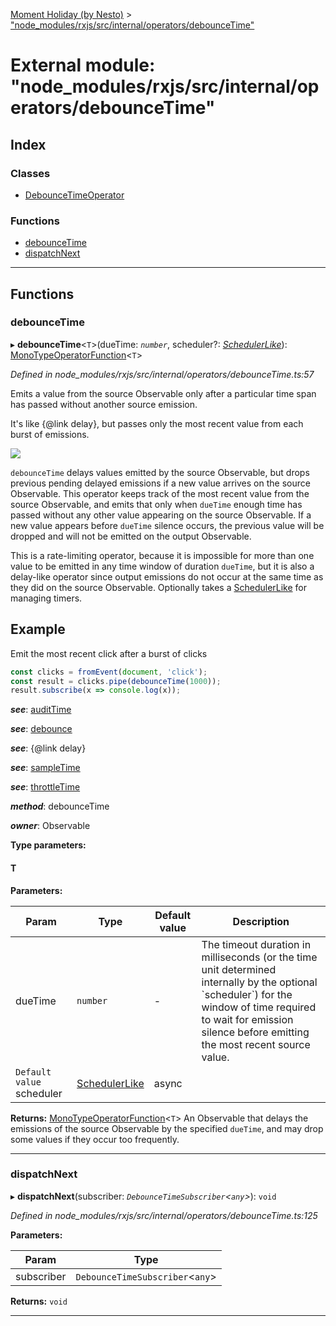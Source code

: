 [Moment Holiday (by Nesto)](../README.md) > ["node_modules/rxjs/src/internal/operators/debounceTime"](../modules/_node_modules_rxjs_src_internal_operators_debouncetime_.md)

# External module: "node_modules/rxjs/src/internal/operators/debounceTime"

## Index

### Classes

* [DebounceTimeOperator](../classes/_node_modules_rxjs_src_internal_operators_debouncetime_.debouncetimeoperator.md)

### Functions

* [debounceTime](_node_modules_rxjs_src_internal_operators_debouncetime_.md#debouncetime)
* [dispatchNext](_node_modules_rxjs_src_internal_operators_debouncetime_.md#dispatchnext)

---

## Functions

<a id="debouncetime"></a>

###  debounceTime

▸ **debounceTime**<`T`>(dueTime: *`number`*, scheduler?: *[SchedulerLike](../interfaces/_node_modules_rxjs_src_internal_types_.schedulerlike.md)*): [MonoTypeOperatorFunction](../interfaces/_node_modules_rxjs_src_internal_types_.monotypeoperatorfunction.md)<`T`>

*Defined in node_modules/rxjs/src/internal/operators/debounceTime.ts:57*

Emits a value from the source Observable only after a particular time span has passed without another source emission.

It's like {@link delay}, but passes only the most recent value from each burst of emissions.

![](debounceTime.png)

`debounceTime` delays values emitted by the source Observable, but drops previous pending delayed emissions if a new value arrives on the source Observable. This operator keeps track of the most recent value from the source Observable, and emits that only when `dueTime` enough time has passed without any other value appearing on the source Observable. If a new value appears before `dueTime` silence occurs, the previous value will be dropped and will not be emitted on the output Observable.

This is a rate-limiting operator, because it is impossible for more than one value to be emitted in any time window of duration `dueTime`, but it is also a delay-like operator since output emissions do not occur at the same time as they did on the source Observable. Optionally takes a [SchedulerLike](../interfaces/_node_modules_rxjs_src_internal_types_.schedulerlike.md) for managing timers.

Example
-------

Emit the most recent click after a burst of clicks

```javascript
const clicks = fromEvent(document, 'click');
const result = clicks.pipe(debounceTime(1000));
result.subscribe(x => console.log(x));
```
*__see__*: [auditTime](_node_modules_rxjs_src_internal_operators_audittime_.md#audittime)

*__see__*: [debounce](_node_modules_rxjs_src_internal_operators_debounce_.md#debounce)

*__see__*: {@link delay}

*__see__*: [sampleTime](_node_modules_rxjs_src_internal_operators_sampletime_.md#sampletime)

*__see__*: [throttleTime](_node_modules_rxjs_src_internal_operators_throttletime_.md#throttletime)

*__method__*: debounceTime

*__owner__*: Observable

**Type parameters:**

#### T 
**Parameters:**

| Param | Type | Default value | Description |
| ------ | ------ | ------ | ------ |
| dueTime | `number` | - |  The timeout duration in milliseconds (or the time unit determined internally by the optional \`scheduler\`) for the window of time required to wait for emission silence before emitting the most recent source value. |
| `Default value` scheduler | [SchedulerLike](../interfaces/_node_modules_rxjs_src_internal_types_.schedulerlike.md) |  async |

**Returns:** [MonoTypeOperatorFunction](../interfaces/_node_modules_rxjs_src_internal_types_.monotypeoperatorfunction.md)<`T`>
An Observable that delays the emissions of the source
Observable by the specified `dueTime`, and may drop some values if they occur
too frequently.

___
<a id="dispatchnext"></a>

###  dispatchNext

▸ **dispatchNext**(subscriber: *`DebounceTimeSubscriber`<`any`>*): `void`

*Defined in node_modules/rxjs/src/internal/operators/debounceTime.ts:125*

**Parameters:**

| Param | Type |
| ------ | ------ |
| subscriber | `DebounceTimeSubscriber`<`any`> |

**Returns:** `void`

___

